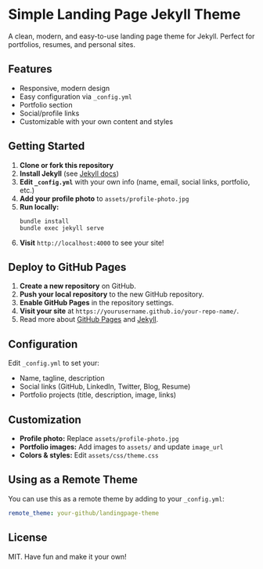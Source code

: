 # Simple Landing Page Jekyll Theme

A clean, modern, and easy-to-use landing page theme for Jekyll. Perfect for portfolios, resumes, and personal sites.

## Features
- Responsive, modern design
- Easy configuration via `_config.yml`
- Portfolio section
- Social/profile links
- Customizable with your own content and styles

## Getting Started

1. **Clone or fork this repository**
2. **Install Jekyll** (see [Jekyll docs](https://jekyllrb.com/docs/installation/))
3. **Edit `_config.yml`** with your own info (name, email, social links, portfolio, etc.)
4. **Add your profile photo** to `assets/profile-photo.jpg`
5. **Run locally:**
   ```
   bundle install
   bundle exec jekyll serve
   ```
6. **Visit** `http://localhost:4000` to see your site!

## Deploy to GitHub Pages

1. **Create a new repository** on GitHub.
2. **Push your local repository** to the new GitHub repository.
3. **Enable GitHub Pages** in the repository settings.
4. **Visit your site** at `https://yourusername.github.io/your-repo-name/`.
5. Read more about [GitHub Pages](https://docs.github.com/en/pages) and [Jekyll](https://jekyllrb.com/docs/pages/).


## Configuration
Edit `_config.yml` to set your:
- Name, tagline, description
- Social links (GitHub, LinkedIn, Twitter, Blog, Resume)
- Portfolio projects (title, description, image, links)

## Customization
- **Profile photo:** Replace `assets/profile-photo.jpg`
- **Portfolio images:** Add images to `assets/` and update `image_url`
- **Colors & styles:** Edit `assets/css/theme.css`

## Using as a Remote Theme
You can use this as a remote theme by adding to your `_config.yml`:
```yml
remote_theme: your-github/landingpage-theme
```

## License
MIT. Have fun and make it your own!

